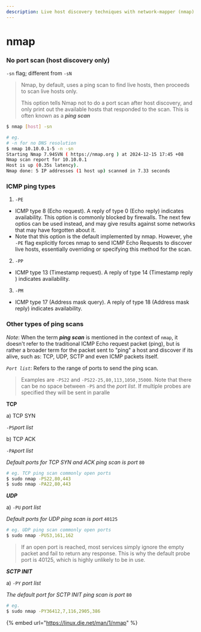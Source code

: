 ```yaml
---
description: Live host discovery techniques with network-mapper (nmap).
---
```


# nmap

### No port scan (host discovery only)

`-sn` flag; different from `-sN`

> Nmap, by default, uses a ping scan to find live hosts, then proceeds to scan live hosts only.
>
> This option tells Nmap not to do a port scan after host discovery, and only print out the available hosts that responded to the scan. This is often known as a _**ping scan**_

```bash
$ nmap [host] -sn

# eg. 
# -n for no DNS resolution 
$ nmap 10.10.0.1-5 -n -sn
Starting Nmap 7.94SVN ( https://nmap.org ) at 2024-12-15 17:45 +08
Nmap scan report for 10.10.0.1
Host is up (0.35s latency).
Nmap done: 5 IP addresses (1 host up) scanned in 7.33 seconds
```

### ICMP ping types

1. `-PE`

* ICMP type 8 (Echo request). A reply of type 0 (Echo reply) indicates availability. This option is commonly blocked by firewalls. The next few optios can be used instead, and may give results against some networks that may have forgotten about it.
* Note that this option is the default implemented by nmap. However, yhe `-PE` flag explicitly forces nmap to send ICMP Echo Requests to discover live hosts, essentially overriding or specifying this method for the scan.

2. `-PP`

* ICMP type 13 (Timestamp request). A reply of type 14 (Timestamp reply ) indicates availability.

3. `-PM`&#x20;

* ICMP type 17 (Address mask query). A reply of type 18 (Address mask reply) indicates availability.

### Other types of ping scans

_Note_: When the term _**ping scan**_ is mentioned in the context of `nmap`, it doesn't refer to the traditional ICMP Echo request packet (ping), but is rather a broader term for the packet sent to "ping" a host and discover if its alive, such as: TCP, UDP, SCTP and even ICMP packets itself.

_`Port list`_: Refers to the range of ports to send the ping scan.&#x20;

> Examples are `-PS22` and `-PS22-25,80,113,1050,35000`. Note that there can be no space between `-PS` and the _port list_. If multiple probes are specified they will be sent in paralle

**TCP**

a) TCP SYN

`-PS`_port list_

b) TCP ACK

`-PA`_port list_

_Default ports for TCP SYN and ACK ping scan is port_ `80`&#x20;

```bash
# eg. TCP ping scan commonly open ports 
$ sudo nmap -PS22,80,443
$ sudo nmap -PA22,80,443
```

_**UDP**_&#x20;

a) `-PU` _port list_

_Default ports for UDP ping scan is port_ `40125`

```bash
# eg. UDP ping scan commonly open ports 
$ sudo nmap -PU53,161,162
```

> If an open port is reached, most services simply ignore the empty packet and fail to return any response. This is why the default probe port is 40125, which is highly unlikely to be in use.

_**SCTP INIT**_

a) `-PY` _port list_

_The default port for SCTP INIT ping scan is port_ `80`

```bash
# eg.
$ sudo nmap -PY36412,7,116,2905,386
```

{% embed url="https://linux.die.net/man/1/nmap" %}
